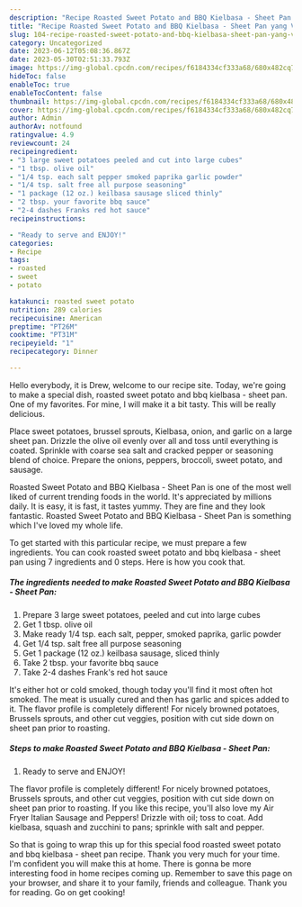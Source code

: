 ```yaml
---
description: "Recipe Roasted Sweet Potato and BBQ Kielbasa - Sheet Pan yang Very Delicious}"
title: "Recipe Roasted Sweet Potato and BBQ Kielbasa - Sheet Pan yang Very Delicious}"
slug: 104-recipe-roasted-sweet-potato-and-bbq-kielbasa-sheet-pan-yang-very-delicious
category: Uncategorized
date: 2023-06-12T05:08:36.867Z
date: 2023-05-30T02:51:33.793Z
image: https://img-global.cpcdn.com/recipes/f6184334cf333a68/680x482cq70/roasted-sweet-potato-and-bbq-kielbasa-sheet-pan-recipe-main-photo.jpg
hideToc: false
enableToc: true
enableTocContent: false
thumbnail: https://img-global.cpcdn.com/recipes/f6184334cf333a68/680x482cq70/roasted-sweet-potato-and-bbq-kielbasa-sheet-pan-recipe-main-photo.jpg
cover: https://img-global.cpcdn.com/recipes/f6184334cf333a68/680x482cq70/roasted-sweet-potato-and-bbq-kielbasa-sheet-pan-recipe-main-photo.jpg
author: Admin
authorAv: notfound
ratingvalue: 4.9
reviewcount: 24
recipeingredient:
- "3 large sweet potatoes peeled and cut into large cubes"
- "1 tbsp. olive oil"
- "1/4 tsp. each salt pepper smoked paprika garlic powder"
- "1/4 tsp. salt free all purpose seasoning"
- "1 package (12 oz.) keilbasa sausage sliced thinly"
- "2 tbsp. your favorite bbq sauce"
- "2-4 dashes Franks red hot sauce"
recipeinstructions:

- "Ready to serve and ENJOY!"
categories:
- Recipe
tags:
- roasted
- sweet
- potato

katakunci: roasted sweet potato 
nutrition: 289 calories
recipecuisine: American
preptime: "PT26M"
cooktime: "PT31M"
recipeyield: "1"
recipecategory: Dinner

---
```



Hello everybody, it is Drew, welcome to our recipe site. Today, we're going to make a special dish, roasted sweet potato and bbq kielbasa - sheet pan. One of my favorites. For mine, I will make it a bit tasty. This will be really delicious.

Place sweet potatoes, brussel sprouts, Kielbasa, onion, and garlic on a large sheet pan. Drizzle the olive oil evenly over all and toss until everything is coated. Sprinkle with coarse sea salt and cracked pepper or seasoning blend of choice. Prepare the onions, peppers, broccoli, sweet potato, and sausage.

Roasted Sweet Potato and BBQ Kielbasa - Sheet Pan is one of the most well liked of current trending foods in the world. It's appreciated by millions daily. It is easy, it is fast, it tastes yummy. They are fine and they look fantastic. Roasted Sweet Potato and BBQ Kielbasa - Sheet Pan is something which I've loved my whole life.


To get started with this particular recipe, we must prepare a few ingredients. You can cook roasted sweet potato and bbq kielbasa - sheet pan using 7 ingredients and 0 steps. Here is how you cook that.

<!--inarticleads1-->

##### The ingredients needed to make Roasted Sweet Potato and BBQ Kielbasa - Sheet Pan:

1. Prepare 3 large sweet potatoes, peeled and cut into large cubes
1. Get 1 tbsp. olive oil
1. Make ready 1/4 tsp. each salt, pepper, smoked paprika, garlic powder
1. Get 1/4 tsp. salt free all purpose seasoning
1. Get 1 package (12 oz.) keilbasa sausage, sliced thinly
1. Take 2 tbsp. your favorite bbq sauce
1. Take 2-4 dashes Frank&#39;s red hot sauce


It&#39;s either hot or cold smoked, though today you&#39;ll find it most often hot smoked. The meat is usually cured and then has garlic and spices added to it. The flavor profile is completely different! For nicely browned potatoes, Brussels sprouts, and other cut veggies, position with cut side down on sheet pan prior to roasting. 

<!--inarticleads2-->

##### Steps to make Roasted Sweet Potato and BBQ Kielbasa - Sheet Pan:


1. Ready to serve and ENJOY!

The flavor profile is completely different! For nicely browned potatoes, Brussels sprouts, and other cut veggies, position with cut side down on sheet pan prior to roasting. If you like this recipe, you&#39;ll also love my Air Fryer Italian Sausage and Peppers! Drizzle with oil; toss to coat. Add kielbasa, squash and zucchini to pans; sprinkle with salt and pepper. 

So that is going to wrap this up for this special food roasted sweet potato and bbq kielbasa - sheet pan recipe. Thank you very much for your time. I'm confident you will make this at home. There is gonna be more interesting food in home recipes coming up. Remember to save this page on your browser, and share it to your family, friends and colleague. Thank you for reading. Go on get cooking!
